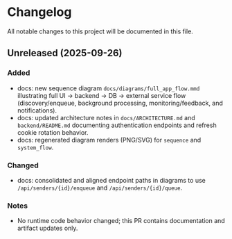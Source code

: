# Changelog

All notable changes to this project will be documented in this file.

## Unreleased (2025-09-26)

### Added
- docs: new sequence diagram `docs/diagrams/full_app_flow.mmd` illustrating full UI → backend → DB → external service flow (discovery/enqueue, background processing, monitoring/feedback, and notifications).
- docs: updated architecture notes in `docs/ARCHITECTURE.md` and `backend/README.md` documenting authentication endpoints and refresh cookie rotation behavior.
- docs: regenerated diagram renders (PNG/SVG) for `sequence` and `system_flow`.

### Changed
- docs: consolidated and aligned endpoint paths in diagrams to use `/api/senders/{id}/enqueue` and `/api/senders/{id}/queue`.

### Notes
- No runtime code behavior changed; this PR contains documentation and artifact updates only.
